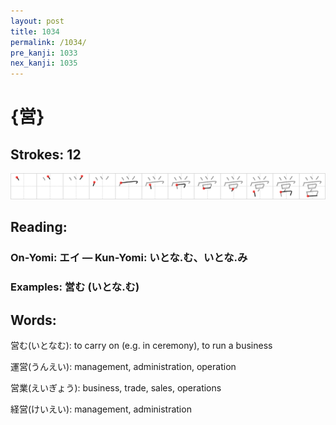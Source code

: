 ```yaml
---
layout: post
title: 1034
permalink: /1034/
pre_kanji: 1033
nex_kanji: 1035
---
```


# {営}

## Strokes: 12

<div class="stroke"><img src="../images/E596B6.png" /></div>

## Reading:

### On-Yomi: エイ &mdash; Kun-Yomi: いとな.む、いとな.み

### Examples: 営む (いとな.む)

## Words:

営む(いとなむ): to carry on (e.g. in ceremony), to run a business

運営(うんえい): management, administration, operation

営業(えいぎょう): business, trade, sales, operations

経営(けいえい): management, administration

